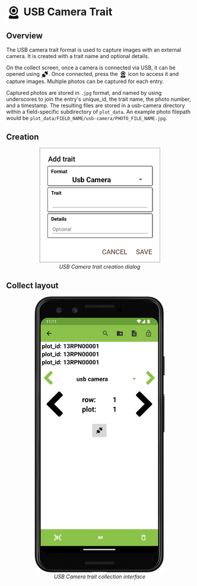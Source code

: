 <img ref="usb_camera" style="vertical-align: middle;" src="/_static/icons/formats/webcam.png" width="40px"> USB Camera Trait
===========================================================================

Overview
--------

The USB camera trait format is used to capture images with an external
camera. It is created with a trait name and optional details.

On the collect screen, once a camera is connected via USB, it can be
opened using
<img ref="connect" style="vertical-align: middle;" src="/_static/icons/formats/connection.png" width="20px">. Once
connected, press the
<img ref="usb_camera" style="vertical-align: middle;" src="/_static/icons/formats/webcam.png" width="20px"> icon to
access it and capture images. Multiple photos can be captured for each
entry.

Captured photos are stored in `.jpg` format, and named by using underscores to join the entry's unique_id, the trait name, the photo number, and a timestamp. The resulting files are stored in a usb-camera directory within a field-specific subdirectory of `plot_data`. An example photo filepath would be `plot_data/FIELD_NAME/usb-camera/PHOTO_FILE_NAME.jpg`.

Creation
--------

<figure align="center" class="image">
  <img src="/_static/images/traits/formats/create_usb_camera.png" width="325px"> 
  <figcaption><i>USB Camera trait creation dialog</i></figcaption> 
</figure>

Collect layout
--------------

<figure align="center" class="image">
  <img src="/_static/images/traits/formats/collect_usb_camera_framed.png" width="350px"> 
  <figcaption><i>USB Camera trait collection interface</i></figcaption> 
</figure>
